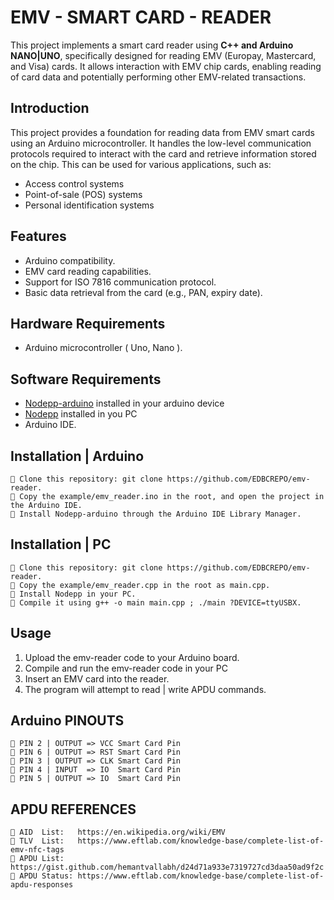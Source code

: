 # EMV - SMART CARD - READER

This project implements a smart card reader using **C++ and Arduino NANO|UNO**, specifically designed for reading EMV (Europay, Mastercard, and Visa) cards.  It allows interaction with EMV chip cards, enabling reading of card data and potentially performing other EMV-related transactions.

## Introduction

This project provides a foundation for reading data from EMV smart cards using an Arduino microcontroller. It handles the low-level communication protocols required to interact with the card and retrieve information stored on the chip. This can be used for various applications, such as:

* Access control systems
* Point-of-sale (POS) systems
* Personal identification systems

## Features

* Arduino compatibility.
* EMV card reading capabilities.
* Support for ISO 7816 communication protocol.
* Basic data retrieval from the card (e.g., PAN, expiry date).

## Hardware Requirements

* Arduino microcontroller ( Uno, Nano ).

## Software Requirements

* [Nodepp-arduino](https://github.com/NodeppOficial/nodepp-arduino) installed in your arduino device
* [Nodepp](https://github.com/NodeppOficial/nodepp) installed in you PC
* Arduino IDE.

## Installation | Arduino
```
📌 Clone this repository: git clone https://github.com/EDBCREPO/emv-reader.
📌 Copy the example/emv_reader.ino in the root, and open the project in the Arduino IDE.
📌 Install Nodepp-arduino through the Arduino IDE Library Manager.
```

## Installation | PC

```
📌 Clone this repository: git clone https://github.com/EDBCREPO/emv-reader.
📌 Copy the example/emv_reader.cpp in the root as main.cpp.
📌 Install Nodepp in your PC.
📌 Compile it using g++ -o main main.cpp ; ./main ?DEVICE=ttyUSBX.
```

## Usage

1. Upload the emv-reader code to your Arduino board.
2. Compile and run the emv-reader code in your PC
2. Insert an EMV card into the reader.
3. The program will attempt to read | write APDU commands.

## Arduino PINOUTS

```
📌 PIN 2 | OUTPUT => VCC Smart Card Pin
📌 PIN 6 | OUTPUT => RST Smart Card Pin
📌 PIN 3 | OUTPUT => CLK Smart Card Pin
📌 PIN 4 | INPUT  => IO  Smart Card Pin
📌 PIN 5 | OUTPUT => IO  Smart Card Pin
```

## APDU REFERENCES

```
🔗 AID  List:   https://en.wikipedia.org/wiki/EMV
🔗 TLV  List:   https://www.eftlab.com/knowledge-base/complete-list-of-emv-nfc-tags
🔗 APDU List:   https://gist.github.com/hemantvallabh/d24d71a933e7319727cd3daa50ad9f2c
🔗 APDU Status: https://www.eftlab.com/knowledge-base/complete-list-of-apdu-responses
```